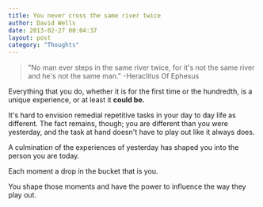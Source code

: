 ```yaml
---
title: You never cross the same river twice
author: David Wells
date: 2013-02-27 00:04:37
layout: post
category: "Thoughts"
---
```


> "No man ever steps in the same river twice, for it's not the same river and he's not the same man." -Heraclitus Of Ephesus

Everything that you do, whether it is for the first time or the hundredth, is a unique experience, or at least it <strong>could be.</strong>

It's hard to envision remedial repetitive tasks in your day to day life as different. The fact remains, though; you are different than you were yesterday, and the task at hand doesn't have to play out like it always does.

A culmination of the experiences of yesterday has shaped you into the person you are today.

Each moment a drop in the bucket that is you.

You shape those moments and have the power to influence the way they play out.
